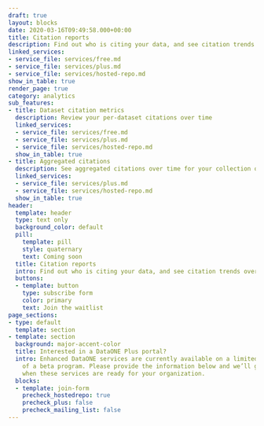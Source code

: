```yaml
---
draft: true
layout: blocks
date: 2020-03-16T09:49:58.000+00:00
title: Citation reports
description: Find out who is citing your data, and see citation trends over time
linked_services:
- service_file: services/free.md
- service_file: services/plus.md
- service_file: services/hosted-repo.md
show_in_table: true
render_page: true
category: analytics
sub_features:
- title: Dataset citation metrics
  description: Review your per-dataset citations over time
  linked_services:
  - service_file: services/free.md
  - service_file: services/plus.md
  - service_file: services/hosted-repo.md
  show_in_table: true
- title: Aggregated citations
  description: See aggregated citations over time for your collection of datasets
  linked_services:
  - service_file: services/plus.md
  - service_file: services/hosted-repo.md
  show_in_table: true
header:
  template: header
  type: text only
  background_color: default
  pill:
    template: pill
    style: quaternary
    text: Coming soon
  title: Citation reports
  intro: Find out who is citing your data, and see citation trends over time.
  buttons:
  - template: button
    type: subscribe form
    color: primary
    text: Join the waitlist
page_sections:
- type: default
  template: section
- template: section
  background: major-accent-color
  title: Interested in a DataONE Plus portal?
  intro: Enhanced DataONE services are currently available on a limited basis as part
    of a beta program. Please provide the information below and we’ll get in touch
    when these services are ready for your organization.
  blocks:
  - template: join-form
    precheck_hostedrepo: true
    precheck_plus: false
    precheck_mailing_list: false
---
```

